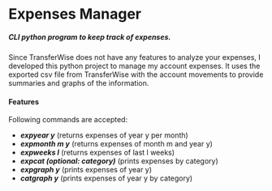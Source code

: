 # Expenses Manager

##### CLI python program to keep track of expenses.
<p>
Since TransferWise does not have any features to analyze your expenses, 
I developed this python project to manage my account expenses. 
It uses the exported csv file from TransferWise with the account 
movements to provide summaries and graphs of the information.
</p> 

#### Features
<p> Following commands are accepted:  </p>

* _**expyear y**_ (returns expenses of year y per month)
* _**expmonth m y**_ (returns expenses of month m and year y)
* _**expweeks l**_  (returns expenses of last l weeks)
* _**expcat (optional: category)**_ (prints expenses by category)
* _**expgraph y**_ (prints expenses of year y)
* _**catgraph y**_ (prints expenses of year y by category)